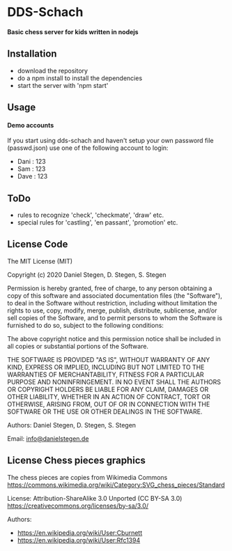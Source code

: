 # DDS-Schach #
#### Basic chess server for kids written in nodejs ####

## Installation ##

- download the repository
- do a npm install to install the dependencies
- start the server with 'npm start'

## Usage ##

#### Demo accounts ####
If you start using dds-schach and haven't setup your own password file (passwd.json) use one of the following account to login:
- Dani : 123
- Sam : 123
- Dave : 123

## ToDo ##
- rules to recognize 'check', 'checkmate', 'draw' etc.
- special rules for 'castling', 'en passant', 'promotion' etc.

## License Code ##

The MIT License (MIT)

Copyright (c) 2020 Daniel Stegen, D. Stegen, S. Stegen

Permission is hereby granted, free of charge, to any person obtaining a copy
of this software and associated documentation files (the "Software"), to deal
in the Software without restriction, including without limitation the rights
to use, copy, modify, merge, publish, distribute, sublicense, and/or sell
copies of the Software, and to permit persons to whom the Software is
furnished to do so, subject to the following conditions:

The above copyright notice and this permission notice shall be included in all
copies or substantial portions of the Software.

THE SOFTWARE IS PROVIDED "AS IS", WITHOUT WARRANTY OF ANY KIND, EXPRESS OR
IMPLIED, INCLUDING BUT NOT LIMITED TO THE WARRANTIES OF MERCHANTABILITY,
FITNESS FOR A PARTICULAR PURPOSE AND NONINFRINGEMENT. IN NO EVENT SHALL THE
AUTHORS OR COPYRIGHT HOLDERS BE LIABLE FOR ANY CLAIM, DAMAGES OR OTHER
LIABILITY, WHETHER IN AN ACTION OF CONTRACT, TORT OR OTHERWISE, ARISING FROM,
OUT OF OR IN CONNECTION WITH THE SOFTWARE OR THE USE OR OTHER DEALINGS IN THE
SOFTWARE.

Authors: Daniel Stegen, D. Stegen, S. Stegen

Email: info@danielstegen.de


## License Chess pieces graphics ##

The chess pieces are copies from Wikimedia Commons
https://commons.wikimedia.org/wiki/Category:SVG_chess_pieces/Standard

License: Attribution-ShareAlike 3.0 Unported (CC BY-SA 3.0)
https://creativecommons.org/licenses/by-sa/3.0/

Authors:
- https://en.wikipedia.org/wiki/User:Cburnett
- https://en.wikipedia.org/wiki/User:Rfc1394
